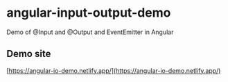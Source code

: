 # angular-input-output-demo
Demo of @Input and @Output and EventEmitter in Angular

## Demo site
[https://angular-io-demo.netlify.app/](https://angular-io-demo.netlify.app/)